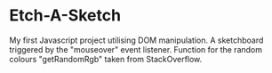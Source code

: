 # Etch-A-Sketch

My first Javascript project utilising DOM manipulation. A sketchboard triggered by the "mouseover" event listener. Function for the random colours "getRandomRgb" taken from StackOverflow. 